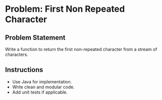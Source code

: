 # Problem: First Non Repeated Character

## Problem Statement

Write a function to return the first non-repeated character from a stream of characters.

## Instructions

- Use Java for implementation.
- Write clean and modular code.
- Add unit tests if applicable.
